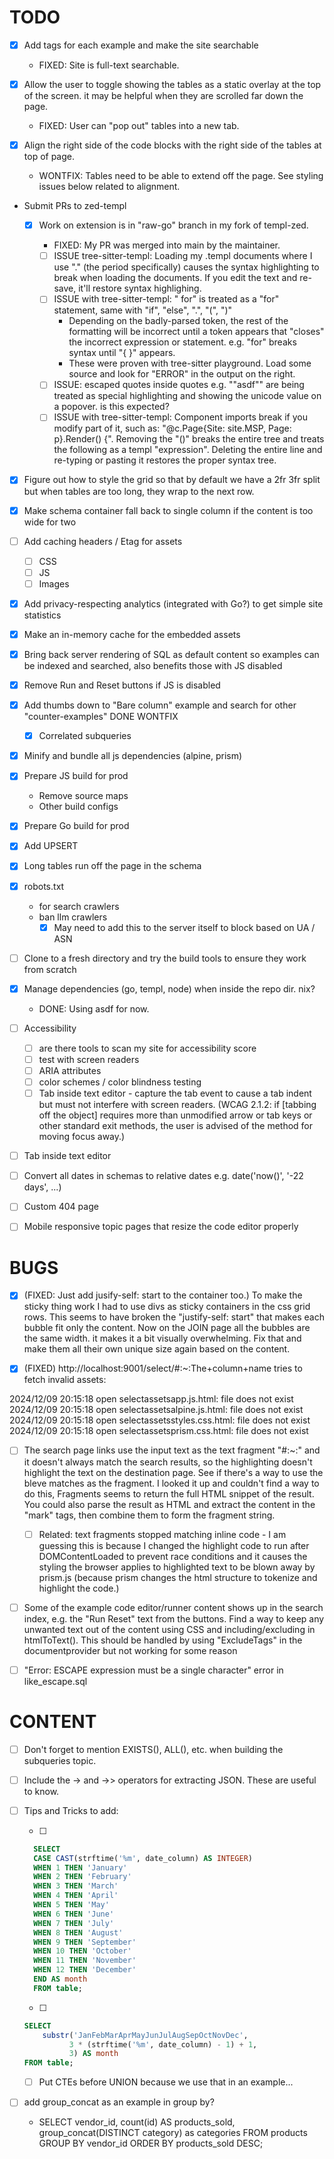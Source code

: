 # TODO

- [x] Add tags for each example and make the site searchable

  - FIXED: Site is full-text searchable.

- [x] Allow the user to toggle showing the tables as a static overlay at the top of the screen. it may be helpful when they are scrolled far down the page.

  - FIXED: User can "pop out" tables into a new tab.

- [x] Align the right side of the code blocks with the right side of the tables at top of page.

  - WONTFIX: Tables need to be able to extend off the page. See styling issues below related to alignment.

- Submit PRs to zed-templ

  - [x] Work on extension is in "raw-go" branch in my fork of templ-zed.

    - FIXED: My PR was merged into main by the maintainer.

    - [ ] ISSUE tree-sitter-templ: Loading my .templ documents where I use "</span>." (the period specifically) causes the syntax highlighting to break when loading the documents. If you edit the text and re-save, it'll restore syntax highlighing.
    - [ ] ISSUE with tree-sitter-templ: "</span> for" is treated as a "for" statement, same with "if", "else", ".", "(", ")"
      - Depending on the badly-parsed token, the rest of the formatting will be incorrect until a token appears that "closes" the incorrect expression or statement. e.g. "for" breaks syntax until "{ }" appears.
      - These were proven with tree-sitter playground. Load some source and look for "ERROR" in the output on the right.
    - [ ] ISSUE: escaped quotes inside quotes e.g. "\"asdf\"" are being treated as special highlighting and showing the unicode value on a popover. is this expected?
    - [ ] ISSUE with tree-sitter-templ: Component imports break if you modify part of it, such as: "@c.Page{Site: site.MSP, Page: p}.Render() {". Removing the "()" breaks the entire tree and treats the following as a templ "expression". Deleting the entire line and re-typing or pasting it restores the proper syntax tree.

- [x] Figure out how to style the grid so that by default we have a 2fr 3fr split but when tables are too long, they wrap to the next row.

- [x] Make schema container fall back to single column if the content is too wide for two

- [ ] Add caching headers / Etag for assets

  - [ ] CSS
  - [ ] JS
  - [ ] Images

- [x] Add privacy-respecting analytics (integrated with Go?) to get simple site statistics

- [x] Make an in-memory cache for the embedded assets

- [x] Bring back server rendering of SQL as default content so examples can be indexed and searched, also benefits those with JS disabled

- [x] Remove Run and Reset buttons if JS is disabled

- [x] Add thumbs down to "Bare column" example and search for other "counter-examples" DONE WONTFIX

  - [x] Correlated subqueries

- [x] Minify and bundle all js dependencies (alpine, prism)

- [x] Prepare JS build for prod
  - Remove source maps
  - Other build configs
- [x] Prepare Go build for prod

- [x] Add UPSERT

- [x] Long tables run off the page in the schema

- [x] robots.txt

  - for search crawlers
  - ban llm crawlers
    - [x] May need to add this to the server itself to block based on UA / ASN

- [ ] Clone to a fresh directory and try the build tools to ensure they work from scratch

- [x] Manage dependencies (go, templ, node) when inside the repo dir. nix?

  - DONE: Using asdf for now.

- [ ] Accessibility

  - [ ] are there tools to scan my site for accessibility score
  - [ ] test with screen readers
  - [ ] ARIA attributes
  - [ ] color schemes / color blindness testing
  - [ ] Tab inside text editor - capture the tab event to cause a tab indent but must not interfere with screen readers. (WCAG 2.1.2: if [tabbing off the object] requires more than unmodified arrow or tab keys or other standard exit methods, the user is advised of the method for moving focus away.)

- [ ] Tab inside text editor

- [ ] Convert all dates in schemas to relative dates e.g. date('now()', '-22 days', ...)

- [ ] Custom 404 page

- [ ] Mobile responsive topic pages that resize the code editor properly

# BUGS

- [x] (FIXED: Just add jusify-self: start to the container too.) To make the sticky thing work I had to use divs as sticky containers in the css grid rows. This seems to have broken the "justify-self: start" that makes each bubble fit only the content. Now on the JOIN page all the bubbles are the same width. it makes it a bit visually overwhelming. Fix that and make them all their own unique size again based on the content.

- [x] (FIXED) http://localhost:9001/select/#:~:The+column+name tries to fetch invalid assets:

2024/12/09 20:15:18 open selectassetsapp.js.html: file does not exist
2024/12/09 20:15:18 open selectassetsalpine.js.html: file does not exist
2024/12/09 20:15:18 open selectassetsstyles.css.html: file does not exist
2024/12/09 20:15:18 open selectassetsprism.css.html: file does not exist

- [ ] The search page links use the input text as the text fragment "#:~:" and it doesn't always match the search results, so the highlighting doesn't highlight the text on the destination page. See if there's a way to use the bleve matches as the fragment. I looked it up and couldn't find a way to do this, Fragments seems to return the full HTML snippet of the result. You could also parse the result as HTML and extract the content in the "mark" tags, then combine them to form the fragment string.

  - [ ] Related: text fragments stopped matching inline code - I am guessing this is because I changed the highlight code to run after DOMContentLoaded to prevent race conditions and it causes the styling the browser applies to highlighted text to be blown away by prism.js (because prism changes the html structure to tokenize and highlight the code.)

- [ ] Some of the example code editor/runner content shows up in the search index, e.g. the "Run Reset" text from the buttons. Find a way to keep any unwanted text out of the content using CSS and including/excluding in htmlToText(). This should be handled by using "ExcludeTags" in the documentprovider but not working for some reason

- [ ] "Error: ESCAPE expression must be a single character" error in like_escape.sql

# CONTENT

- [ ] Don't forget to mention EXISTS(), ALL(), etc. when building the subqueries topic.

- [ ] Include the -> and ->> operators for extracting JSON. These are useful to know.

- [ ] Tips and Tricks to add:

  - [ ]

  ```sql
    SELECT
    CASE CAST(strftime('%m', date_column) AS INTEGER)
    WHEN 1 THEN 'January'
    WHEN 2 THEN 'February'
    WHEN 3 THEN 'March'
    WHEN 4 THEN 'April'
    WHEN 5 THEN 'May'
    WHEN 6 THEN 'June'
    WHEN 7 THEN 'July'
    WHEN 8 THEN 'August'
    WHEN 9 THEN 'September'
    WHEN 10 THEN 'October'
    WHEN 11 THEN 'November'
    WHEN 12 THEN 'December'
    END AS month
    FROM table;
  ```

  - [ ]

  ```sql
  SELECT
      substr('JanFebMarAprMayJunJulAugSepOctNovDec',
            3 * (strftime('%m', date_column) - 1) + 1,
            3) AS month
  FROM table;
  ```

  - [ ] Put CTEs before UNION because we use that in an example...

- [ ] add group_concat as an example in group by?
  - SELECT vendor_id, count(id) AS products_sold, group_concat(DISTINCT category) as categories
    FROM products
    GROUP BY vendor_id
    ORDER BY products_sold DESC;
